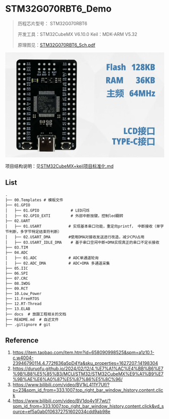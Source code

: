 # STM32G070RBT6_Demo

> 历程芯片型号： STM32G070RBT6
>
> 开发工具：STM32CubeMX V6.10.0   Keil：MDK-ARM V5.32
>
> 原理图见：[STM32G070RBT6_Sch.pdf](attachments/STM32G070RBT6_Sch.pdf)

![image-20240212135916985](attachments/image-20240212135916985.png)



项目结构说明：见[STM32CubeMX+keil项目标准化.md](./docs/STM32CubeMX+keil项目标准化.md)



## List

```shell
.
├── 00.Templates # 模板文件
├── 01.GPIO
│   ├── 01.GPIO      	     # LED闪烁
│   ├── 02.GPIO_EXTI         # 外部中断按键，控制led翻转
├── 02.UART
│   ├── 01.USART     		# 实现基本串口功能，重定向printf， 中断接收（单字节判断，多字节特定结束符判断）
│   ├── 02.USART_DMA		#使用DMA对接收发送进行改造，减少CPU占用
│   ├── 03.USART_IDLE_DMA    # 基于串口空闲中断+DMA实现真正的串口不定长接收
├── 03.TIM
├── 04.ADC
│   ├── 01.ADC          	# ADC单通道轮询
│   ├── 02.ADC_DMA      	# ADC+DMA 多通道采集
├── 05.IIC
├── 06.SPI
├── 07.CRC
├── 08.IWDG
├── 09.RCT
├── 10.Low_Power
├── 11.FreeRTOS
├── 12.RT-Thread
├── 13.ELAB
├── docs  # 放跟工程相关的文档
├── README.md  # 自述文件
├── .gitignore # git
```



## Reference

1. https://item.taobao.com/item.htm?id=658090998525&spm=a1z10.1-c.w4004-23946790114.4.772f636a5pD4Ya&sku_properties=1627207:14198304
1. https://duruofu.github.io/2024/02/12/4.%E7%A1%AC%E4%BB%B6%E7%9B%B8%E5%85%B3/MCU/STM32/STM32CubeMX%E9%A1%B9%E7%9B%AE%E6%A0%87%E5%87%86%E5%8C%96/
1. https://www.bilibili.com/video/BV1kL411Y7Uf/?p=23&spm_id_from=333.1007.top_right_bar_window_history.content.click
1. https://www.bilibili.com/video/BV1do4y1F7wt/?spm_id_from=333.1007.top_right_bar_window_history.content.click&vd_source=ef5a0ab0106372751602034cdd9ab98e

